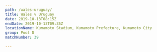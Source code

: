 ```yaml
---
path: /wales-uruguay/
title: Wales v Uruguay
date: 2019-10-13T08:15Z
endDate: 2019-10-13T09:35Z
locationName: Kumamoto Stadium, Kumamoto Prefecture, Kumamoto City
group: Pool D
matchNumber: 39

---
```

